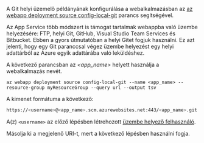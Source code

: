 A Git helyi üzemelő példányának konfigurálása a webalkalmazásban az [az webapp deployment source config-local-git](/cli/azure/webapp/deployment/source#config-local-git) parancs segítségével.

Az App Service több módszert is támogat tartalmak webappba való üzembe helyezésére: FTP, helyi Git, GitHub, Visual Studio Team Services és Bitbucket. Ebben a gyors útmutatóban a helyi Gitet fogjuk használni. Ez azt jelenti, hogy egy Git paranccsal végez üzembe helyezést egy helyi adattárból az Azure egyik adattárába való leküldéshez. 

A következő parancsban az *\<app_name>* helyett használja a webalkalmazás nevét.

```azurecli-interactive
az webapp deployment source config-local-git --name <app_name> --resource-group myResourceGroup --query url --output tsv
```

A kimenet formátuma a következő:

```bash
https://<username>@<app_name>.scm.azurewebsites.net:443/<app_name>.git
```

A(z) `<username>` az előző lépésben létrehozott [üzembe helyező felhasználó](#configure-a-deployment-user).

Másolja ki a megjelenő URI-t, mert a következő lépésben használni fogja.
